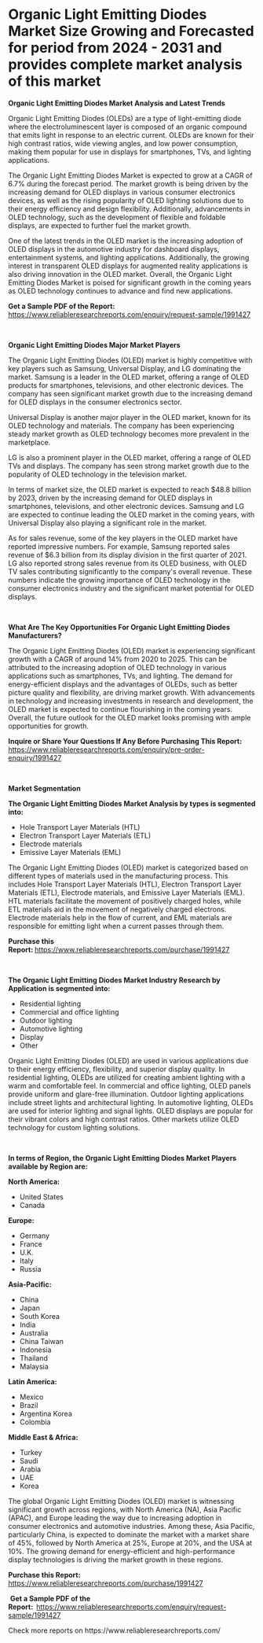 <p><h1>Organic Light Emitting Diodes Market Size Growing and Forecasted for period from 2024 - 2031 and provides complete market analysis of this market</h1></p><p><strong>Organic Light Emitting Diodes Market Analysis and Latest Trends</strong></p>
<p><p>Organic Light Emitting Diodes (OLEDs) are a type of light-emitting diode where the electroluminescent layer is composed of an organic compound that emits light in response to an electric current. OLEDs are known for their high contrast ratios, wide viewing angles, and low power consumption, making them popular for use in displays for smartphones, TVs, and lighting applications.</p><p>The Organic Light Emitting Diodes Market is expected to grow at a CAGR of 6.7% during the forecast period. The market growth is being driven by the increasing demand for OLED displays in various consumer electronics devices, as well as the rising popularity of OLED lighting solutions due to their energy efficiency and design flexibility. Additionally, advancements in OLED technology, such as the development of flexible and foldable displays, are expected to further fuel the market growth.</p><p>One of the latest trends in the OLED market is the increasing adoption of OLED displays in the automotive industry for dashboard displays, entertainment systems, and lighting applications. Additionally, the growing interest in transparent OLED displays for augmented reality applications is also driving innovation in the OLED market. Overall, the Organic Light Emitting Diodes Market is poised for significant growth in the coming years as OLED technology continues to advance and find new applications.</p></p>
<p><strong>Get a Sample PDF of the Report:&nbsp;</strong> <a href="https://www.reliableresearchreports.com/enquiry/request-sample/1991427">https://www.reliableresearchreports.com/enquiry/request-sample/1991427</a></p>
<p>&nbsp;</p>
<p><strong>Organic Light Emitting Diodes Major Market Players</strong></p>
<p><p>The Organic Light Emitting Diodes (OLED) market is highly competitive with key players such as Samsung, Universal Display, and LG dominating the market. Samsung is a leader in the OLED market, offering a range of OLED products for smartphones, televisions, and other electronic devices. The company has seen significant market growth due to the increasing demand for OLED displays in the consumer electronics sector.</p><p>Universal Display is another major player in the OLED market, known for its OLED technology and materials. The company has been experiencing steady market growth as OLED technology becomes more prevalent in the marketplace.</p><p>LG is also a prominent player in the OLED market, offering a range of OLED TVs and displays. The company has seen strong market growth due to the popularity of OLED technology in the television market.</p><p>In terms of market size, the OLED market is expected to reach $48.8 billion by 2023, driven by the increasing demand for OLED displays in smartphones, televisions, and other electronic devices. Samsung and LG are expected to continue leading the OLED market in the coming years, with Universal Display also playing a significant role in the market.</p><p>As for sales revenue, some of the key players in the OLED market have reported impressive numbers. For example, Samsung reported sales revenue of $6.3 billion from its display division in the first quarter of 2021. LG also reported strong sales revenue from its OLED business, with OLED TV sales contributing significantly to the company's overall revenue. These numbers indicate the growing importance of OLED technology in the consumer electronics industry and the significant market potential for OLED displays.</p></p>
<p>&nbsp;</p>
<p><strong>What Are The Key Opportunities For Organic Light Emitting Diodes Manufacturers?</strong></p>
<p><p>The Organic Light Emitting Diodes (OLED) market is experiencing significant growth with a CAGR of around 14% from 2020 to 2025. This can be attributed to the increasing adoption of OLED technology in various applications such as smartphones, TVs, and lighting. The demand for energy-efficient displays and the advantages of OLEDs, such as better picture quality and flexibility, are driving market growth. With advancements in technology and increasing investments in research and development, the OLED market is expected to continue flourishing in the coming years. Overall, the future outlook for the OLED market looks promising with ample opportunities for growth.</p></p>
<p><strong>Inquire or Share Your Questions If Any Before Purchasing This Report:</strong> <a href="https://www.reliableresearchreports.com/enquiry/pre-order-enquiry/1991427">https://www.reliableresearchreports.com/enquiry/pre-order-enquiry/1991427</a></p>
<p>&nbsp;</p>
<p><strong>Market Segmentation</strong></p>
<p><strong>The Organic Light Emitting Diodes Market Analysis by types is segmented into:</strong></p>
<p><ul><li>Hole Transport Layer Materials (HTL)</li><li>Electron Transport Layer Materials (ETL)</li><li>Electrode materials</li><li>Emissive Layer Materials (EML)</li></ul></p>
<p><p>The Organic Light Emitting Diodes (OLED) market is categorized based on different types of materials used in the manufacturing process. This includes Hole Transport Layer Materials (HTL), Electron Transport Layer Materials (ETL), Electrode materials, and Emissive Layer Materials (EML). HTL materials facilitate the movement of positively charged holes, while ETL materials aid in the movement of negatively charged electrons. Electrode materials help in the flow of current, and EML materials are responsible for emitting light when a current passes through them.</p></p>
<p><strong>Purchase this Report:&nbsp;</strong><a href="https://www.reliableresearchreports.com/purchase/1991427">https://www.reliableresearchreports.com/purchase/1991427</a></p>
<p>&nbsp;</p>
<p><strong>The Organic Light Emitting Diodes Market Industry Research by Application is segmented into:</strong></p>
<p><ul><li>Residential lighting</li><li>Commercial and office lighting</li><li>Outdoor lighting</li><li>Automotive lighting</li><li>Display</li><li>Other</li></ul></p>
<p><p>Organic Light Emitting Diodes (OLED) are used in various applications due to their energy efficiency, flexibility, and superior display quality. In residential lighting, OLEDs are utilized for creating ambient lighting with a warm and comfortable feel. In commercial and office lighting, OLED panels provide uniform and glare-free illumination. Outdoor lighting applications include street lights and architectural lighting. In automotive lighting, OLEDs are used for interior lighting and signal lights. OLED displays are popular for their vibrant colors and high contrast ratios. Other markets utilize OLED technology for custom lighting solutions.</p></p>
<p>&nbsp;</p>
<p><strong>In terms of Region, the Organic Light Emitting Diodes Market Players available by Region are:</strong></p>
<p>
    <p> <strong> North America: </strong>
        <ul>
            <li>United States</li>
            <li>Canada</li>
        </ul>
        </p> 
    <p> <strong> Europe: </strong>
        <ul>
            <li>Germany</li>
            <li>France</li>
            <li>U.K.</li>
            <li>Italy</li>
            <li>Russia</li>
        </ul>
        </p> 
    <p> <strong> Asia-Pacific: </strong>
        <ul>
            <li>China</li>
            <li>Japan</li>
            <li>South Korea</li>
            <li>India</li>
            <li>Australia</li>
            <li>China Taiwan</li>
            <li>Indonesia</li>
            <li>Thailand</li>
            <li>Malaysia</li>
        </ul>
        </p> 
    <p> <strong> Latin America: </strong>
        <ul>
            <li>Mexico</li>
            <li>Brazil</li>
            <li>Argentina Korea</li>
            <li>Colombia</li>
        </ul>
        </p> 
    <p> <strong> Middle East & Africa: </strong>
        <ul>
            <li>Turkey</li>
            <li>Saudi</li>
            <li>Arabia</li>
            <li>UAE</li>
            <li>Korea</li>
        </ul>
    </p>
    </p>
<p><p>The global Organic Light Emitting Diodes (OLED) market is witnessing significant growth across regions, with North America (NA), Asia Pacific (APAC), and Europe leading the way due to increasing adoption in consumer electronics and automotive industries. Among these, Asia Pacific, particularly China, is expected to dominate the market with a market share of 45%, followed by North America at 25%, Europe at 20%, and the USA at 10%. The growing demand for energy-efficient and high-performance display technologies is driving the market growth in these regions.</p></p>
<p><strong>Purchase this Report: </strong><a href="https://www.reliableresearchreports.com/purchase/1991427">https://www.reliableresearchreports.com/purchase/1991427</a></p>
<p>&nbsp;<strong>Get a Sample PDF of the Report:&nbsp;&nbsp;</strong><a href="https://www.reliableresearchreports.com/enquiry/request-sample/1991427">https://www.reliableresearchreports.com/enquiry/request-sample/1991427</a></p>
<p><strong></strong></p>
<p>Check more reports on https://www.reliableresearchreports.com/</p>